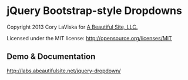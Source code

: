 # jQuery Bootstrap-style Dropdowns #

Copyright 2013 Cory LaViska for [A Beautiful Site, LLC.](http://abeautifulsite.net/)

Licensed under the MIT license: http://opensource.org/licenses/MIT

## Demo & Documentation ##

http://labs.abeautifulsite.net/jquery-dropdown/